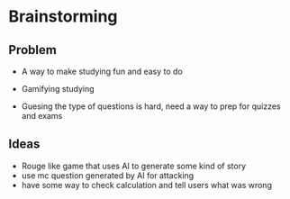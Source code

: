 # Brainstorming

## Problem

- A way to make studying fun and easy to do

- Gamifying studying

- Guesing the type of questions is hard, need a way to prep for quizzes and exams

## Ideas
- Rouge like game that uses AI to generate some kind of story
- use mc question generated by AI for attacking
- have some way to check calculation and tell users what was wrong

